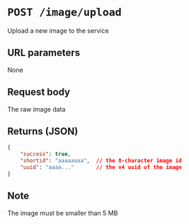 # `POST /image/upload`

Upload a new image to the service

## URL parameters
None

## Request body
The raw image data

## Returns (JSON)
```json
{
	"success": true,
	"shortid": "aaaaaaaa",  // the 8-character image id
	"uuid": "aaaa..."       // the v4 uuid of the image
}
```

## Note
The image must be smaller than 5 MB
